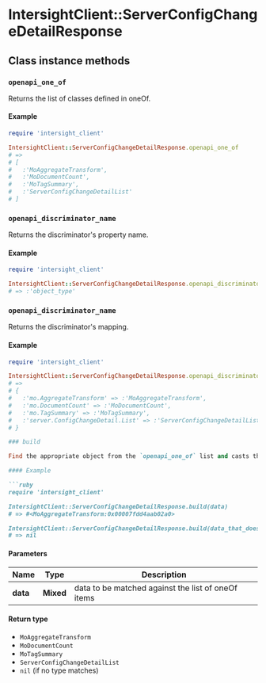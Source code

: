 # IntersightClient::ServerConfigChangeDetailResponse

## Class instance methods

### `openapi_one_of`

Returns the list of classes defined in oneOf.

#### Example

```ruby
require 'intersight_client'

IntersightClient::ServerConfigChangeDetailResponse.openapi_one_of
# =>
# [
#   :'MoAggregateTransform',
#   :'MoDocumentCount',
#   :'MoTagSummary',
#   :'ServerConfigChangeDetailList'
# ]
```

### `openapi_discriminator_name`

Returns the discriminator's property name.

#### Example

```ruby
require 'intersight_client'

IntersightClient::ServerConfigChangeDetailResponse.openapi_discriminator_name
# => :'object_type'
```

### `openapi_discriminator_name`

Returns the discriminator's mapping.

#### Example

```ruby
require 'intersight_client'

IntersightClient::ServerConfigChangeDetailResponse.openapi_discriminator_mapping
# =>
# {
#   :'mo.AggregateTransform' => :'MoAggregateTransform',
#   :'mo.DocumentCount' => :'MoDocumentCount',
#   :'mo.TagSummary' => :'MoTagSummary',
#   :'server.ConfigChangeDetail.List' => :'ServerConfigChangeDetailList'
# }

### build

Find the appropriate object from the `openapi_one_of` list and casts the data into it.

#### Example

```ruby
require 'intersight_client'

IntersightClient::ServerConfigChangeDetailResponse.build(data)
# => #<MoAggregateTransform:0x00007fdd4aab02a0>

IntersightClient::ServerConfigChangeDetailResponse.build(data_that_doesnt_match)
# => nil
```

#### Parameters

| Name | Type | Description |
| ---- | ---- | ----------- |
| **data** | **Mixed** | data to be matched against the list of oneOf items |

#### Return type

- `MoAggregateTransform`
- `MoDocumentCount`
- `MoTagSummary`
- `ServerConfigChangeDetailList`
- `nil` (if no type matches)

